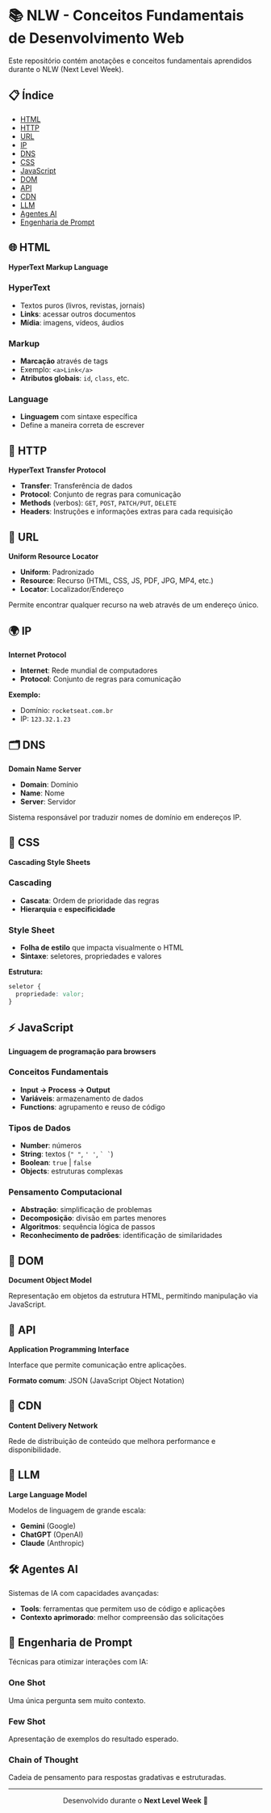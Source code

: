 # 📚 NLW - Conceitos Fundamentais de Desenvolvimento Web

Este repositório contém anotações e conceitos fundamentais aprendidos durante o NLW (Next Level Week).

## 📋 Índice

- [HTML](#-html)
- [HTTP](#-http)
- [URL](#-url)
- [IP](#-ip)
- [DNS](#-dns)
- [CSS](#-css)
- [JavaScript](#-javascript)
- [DOM](#-dom)
- [API](#-api)
- [CDN](#-cdn)
- [LLM](#-llm)
- [Agentes AI](#-agentes-ai)
- [Engenharia de Prompt](#-engenharia-de-prompt)

## 🌐 HTML

**HyperText Markup Language**

### HyperText
- Textos puros (livros, revistas, jornais)
- **Links**: acessar outros documentos
- **Mídia**: imagens, vídeos, áudios

### Markup
- **Marcação** através de tags
- Exemplo: `<a>Link</a>`
- **Atributos globais**: `id`, `class`, etc.

### Language
- **Linguagem** com sintaxe específica
- Define a maneira correta de escrever

## 🔄 HTTP

**HyperText Transfer Protocol**

- **Transfer**: Transferência de dados
- **Protocol**: Conjunto de regras para comunicação
- **Methods** (verbos): `GET`, `POST`, `PATCH/PUT`, `DELETE`
- **Headers**: Instruções e informações extras para cada requisição

## 🔗 URL

**Uniform Resource Locator**

- **Uniform**: Padronizado
- **Resource**: Recurso (HTML, CSS, JS, PDF, JPG, MP4, etc.)
- **Locator**: Localizador/Endereço

Permite encontrar qualquer recurso na web através de um endereço único.

## 🌍 IP

**Internet Protocol**

- **Internet**: Rede mundial de computadores
- **Protocol**: Conjunto de regras para comunicação

**Exemplo:**
- Domínio: `rocketseat.com.br`
- IP: `123.32.1.23`

## 🗂️ DNS

**Domain Name Server**

- **Domain**: Domínio
- **Name**: Nome
- **Server**: Servidor

Sistema responsável por traduzir nomes de domínio em endereços IP.

## 🎨 CSS

**Cascading Style Sheets**

### Cascading
- **Cascata**: Ordem de prioridade das regras
- **Hierarquia** e **especificidade**

### Style Sheet
- **Folha de estilo** que impacta visualmente o HTML
- **Sintaxe**: seletores, propriedades e valores

**Estrutura:**
```css
seletor {
  propriedade: valor;
}
```

## ⚡ JavaScript

**Linguagem de programação para browsers**

### Conceitos Fundamentais
- **Input → Process → Output**
- **Variáveis**: armazenamento de dados
- **Functions**: agrupamento e reuso de código

### Tipos de Dados
- **Number**: números
- **String**: textos (`" "`, `' '`, `` ` ` ``)
- **Boolean**: `true` | `false`
- **Objects**: estruturas complexas

### Pensamento Computacional
- **Abstração**: simplificação de problemas
- **Decomposição**: divisão em partes menores
- **Algoritmos**: sequência lógica de passos
- **Reconhecimento de padrões**: identificação de similaridades

## 📄 DOM

**Document Object Model**

Representação em objetos da estrutura HTML, permitindo manipulação via JavaScript.

## 🔌 API

**Application Programming Interface**

Interface que permite comunicação entre aplicações.

**Formato comum**: JSON (JavaScript Object Notation)

## 🚀 CDN

**Content Delivery Network**

Rede de distribuição de conteúdo que melhora performance e disponibilidade.

## 🤖 LLM

**Large Language Model**

Modelos de linguagem de grande escala:
- **Gemini** (Google)
- **ChatGPT** (OpenAI)
- **Claude** (Anthropic)

## 🛠️ Agentes AI

Sistemas de IA com capacidades avançadas:
- **Tools**: ferramentas que permitem uso de código e aplicações
- **Contexto aprimorado**: melhor compreensão das solicitações

## 💭 Engenharia de Prompt

Técnicas para otimizar interações com IA:

### One Shot
Uma única pergunta sem muito contexto.

### Few Shot
Apresentação de exemplos do resultado esperado.

### Chain of Thought
Cadeia de pensamento para respostas gradativas e estruturadas.

---

<div align="center">
  <p>Desenvolvido durante o <strong>Next Level Week</strong> 🚀</p>
</div>